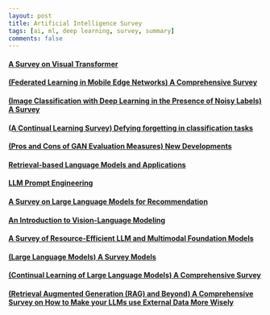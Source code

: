 ```yaml
---
layout: post  
title: Artificial Intelligence Survey    
tags: [ai, ml, deep learning, survey, summary]  
comments: false
---
```


#### [A Survey on Visual Transformer](https://jihyeonryu.github.io/2021-04-02-survey-paper1/)

#### [(Federated Learning in Mobile Edge Networks) A Comprehensive Survey](https://jihyeonryu.github.io/2021-04-21-survey-paper2/)

#### [(Image Classification with Deep Learning in the Presence of Noisy Labels) A Survey](https://jihyeonryu.github.io/2021-06-16-survey-paper3/)

#### [(A Continual Learning Survey) Defying forgetting in classification tasks](https://jihyeonryu.github.io/2021-08-24-survey-paper4/)

#### [(Pros and Cons of GAN Evaluation Measures) New Developments](https://jihyeonryu.github.io/2022-11-18-survey-paper5/)

#### [Retrieval-based Language Models and Applications](https://jihyeonryu.github.io/2023-12-13-survey-paper6/)

#### [LLM Prompt Engineering](https://jihyeonryu.github.io/2024-01-03-survey-paper7/)

#### [A Survey on Large Language Models for Recommendation](https://jihyeonryu.github.io/2024-03-07-survey-paper8/)

#### [An Introduction to Vision-Language Modeling](https://jihyeonryu.github.io/2024-06-13-survey-paper9/)

#### [A Survey of Resource-Efficient LLM and Multimodal Foundation Models](https://jihyeonryu.github.io/2024-06-17-survey-paper10/)

#### [(Large Language Models) A Survey Models](https://jihyeonryu.github.io/2024-11-18-survey-paper11/)

#### [(Continual Learning of Large Language Models) A Comprehensive Survey](https://jihyeonryu.github.io/2024-12-03-survey-paper12/)

#### [(Retrieval Augmented Generation (RAG) and Beyond) A Comprehensive Survey on How to Make your LLMs use External Data More Wisely](https://jihyeonryu.github.io/2024-12-16-survey-paper13/)